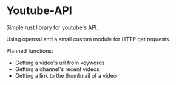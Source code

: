 # Youtube-API

Simple rust library for youtube's API.

Using openssl and a small custom module for HTTP get requests.

Planned functions:
- Getting a video's url from keywords
- Getting a channel's recent videos
- Getting a link to the thumbnail of a video
